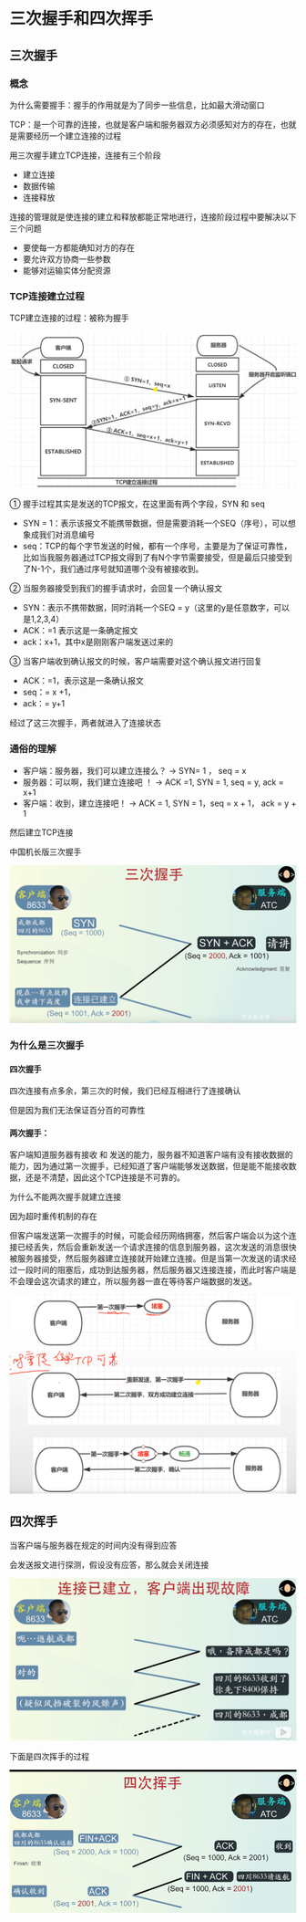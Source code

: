 # 三次握手和四次挥手

## 三次握手

### 概念

为什么需要握手：握手的作用就是为了同步一些信息，比如最大滑动窗口

TCP：是一个可靠的连接，也就是客户端和服务器双方必须感知对方的存在，也就是需要经历一个建立连接的过程

用三次握手建立TCP连接，连接有三个阶段

- 建立连接
- 数据传输
- 连接释放

连接的管理就是使连接的建立和释放都能正常地进行，连接阶段过程中要解决以下三个问题

- 要使每一方都能确知对方的存在
- 要允许双方协商一些参数
- 能够对运输实体分配资源



### TCP连接建立过程

TCP建立连接的过程：被称为握手

![image-20200412155010409](images/image-20200412155010409.png)

① 握手过程其实是发送的TCP报文，在这里面有两个字段，SYN 和 seq

- SYN = 1：表示该报文不能携带数据，但是需要消耗一个SEQ（序号），可以想象成我们对消息编号
- seq：TCP的每个字节发送的时候，都有一个序号，主要是为了保证可靠性，比如当我服务器通过TCP报文得到了有N个字节需要接受，但是最后只接受到了N-1个，我们通过序号就知道哪个没有被接收到。

② 当服务器接受到我们的握手请求时，会回复一个确认报文

- SYN：表示不携带数据，同时消耗一个SEQ = y（这里的y是任意数字，可以是1,2,3,4）
- ACK：=1 表示这是一条确定报文
- ack：x+1，其中x是刚刚客户端发送过来的

③ 当客户端收到确认报文的时候，客户端需要对这个确认报文进行回复

- ACK：=1，表示这是一条确认报文
- seq：= x +1，
- ack：= y+1

经过了这三次握手，两者就进入了连接状态



### 通俗的理解

- 客户端：服务器，我们可以建立连接么？ ->  SYN= 1 ， seq = x
- 服务器：可以啊，我们建立连接吧 ！  -> ACK =1, SYN = 1, seq = y, ack  = x+1
- 客户端：收到，建立连接吧！  ->  ACK = 1,  SYN = 1，seq = x + 1， ack = y + 1

然后建立TCP连接

中国机长版三次握手

![image-20200412163516738](images/image-20200412163516738.png)

### 为什么是三次握手

#### 四次握手

四次连接有点多余，第三次的时候，我们已经互相进行了连接确认

但是因为我们无法保证百分百的可靠性

#### 两次握手：

客户端知道服务器有接收 和 发送的能力，服务器不知道客户端有没有接收数据的能力，因为通过第一次握手，已经知道了客户端能够发送数据，但是能不能接收数据，还是不清楚，因此这个TCP连接是不可靠的。

为什么不能两次握手就建立连接

因为超时重传机制的存在

但客户端发送第一次握手的时候，可能会经历网络拥塞，然后客户端会以为这个连接已经丢失，然后会重新发送一个请求连接的信息到服务器，这次发送的消息很快被服务器接受，然后服务器建立连接就开始建立连接。但是当第一次发送的请求经过一段时间的阻塞后，成功到达服务器，然后服务器又连接连接，而此时客户端是不会理会这次请求的建立，所以服务器一直在等待客户端数据的发送。

![image-20200412162156748](images/image-20200412162156748.png)



## 四次挥手

当客户端与服务器在规定的时间内没有得到应答

会发送报文进行探测，假设没有应答，那么就会关闭连接

![image-20200412163756161](images/image-20200412163756161.png)

下面是四次挥手的过程

![image-20200412165407014](images/image-20200412165407014.png)

